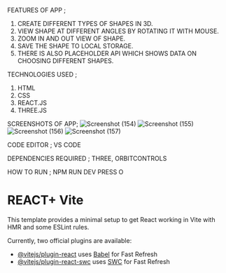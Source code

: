 FEATURES OF APP ;
1. CREATE DIFFERENT TYPES OF SHAPES IN 3D.
2. VIEW SHAPE AT DIFFERENT ANGLES BY ROTATING IT WITH MOUSE.
3. ZOOM IN AND OUT VIEW OF SHAPE.
4. SAVE THE SHAPE TO LOCAL STORAGE.
5. THERE IS ALSO PLACEHOLDER API WHICH SHOWS DATA ON CHOOSING DIFFERENT SHAPES.

TECHNOLOGIES USED ; 
1. HTML
2. CSS
3. REACT.JS
4. THREE.JS
   
SCREENSHOTS OF APP;
![Screenshot (154)](https://github.com/SahilAgrwl/3D-Canvas-App/assets/110213349/d520b911-fd09-4fab-be70-872de6ff15b6)
![Screenshot (155)](https://github.com/SahilAgrwl/3D-Canvas-App/assets/110213349/5fa1ceae-4254-42b3-b905-ea1f91802c2b)
![Screenshot (156)](https://github.com/SahilAgrwl/3D-Canvas-App/assets/110213349/e130a454-f82e-43bf-801d-62a2d0aeebf9)
![Screenshot (157)](https://github.com/SahilAgrwl/3D-Canvas-App/assets/110213349/da6977b1-cb80-4d03-b329-2c9e45bd875b)

CODE EDITOR ;
VS CODE

DEPENDENCIES REQUIRED ;
THREE, ORBITCONTROLS

HOW TO RUN ;
NPM RUN DEV 
PRESS O





# REACT+ Vite

This template provides a minimal setup to get React working in Vite with HMR and some ESLint rules.

Currently, two official plugins are available:

- [@vitejs/plugin-react](https://github.com/vitejs/vite-plugin-react/blob/main/packages/plugin-react/README.md) uses [Babel](https://babeljs.io/) for Fast Refresh
- [@vitejs/plugin-react-swc](https://github.com/vitejs/vite-plugin-react-swc) uses [SWC](https://swc.rs/) for Fast Refresh
